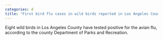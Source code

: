 ```yaml
---
categories: d
title: "First bird flu cases in wild birds reported in Los Angeles County this year"
---
```

Eight wild birds in Los Angeles County have tested positive for the avian flu, according to the county Department of Parks and Recreation.